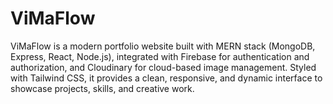 # ViMaFlow
ViMaFlow is a modern portfolio website built with MERN stack (MongoDB, Express, React, Node.js), integrated with Firebase for authentication and authorization, and Cloudinary for cloud-based image management. Styled with Tailwind CSS, it provides a clean, responsive, and dynamic interface to showcase projects, skills, and creative work.
